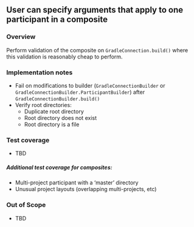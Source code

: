 ## User can specify arguments that apply to one participant in a composite

### Overview

Perform validation of the composite on `GradleConnection.build()` where this validation is reasonably cheap to perform.

### Implementation notes

- Fail on modifications to builder (`GradleConnectionBuilder` or `GradleConnectionBuilder.ParticipantBuilder`) after `GradleConnectionBuilder.build()`
- Verify root directories:
    - Duplicate root directory
    - Root directory does not exist
    - Root directory is a file

### Test coverage

- TBD

##### Additional test coverage for composites:
- Multi-project participant with a ‘master’ directory
- Unusual project layouts (overlapping multi-projects, etc)

### Out of Scope

- TBD
